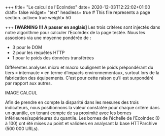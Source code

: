 +++
title= "Le calcul de l'EcoIndex"
date= 2020-12-03T12:22:02+01:00
draft= false
widget= "text"
headless= true  # This file represents a page section.
active= true
weight= 50

+++
**[WARNING !!! A passer en anglais]**
Les trois critères sont injectés dans notre algorithme pour calculer l’EcoIndex de la page testée.
Nous les associons via une moyenne pondérée de :
- 3 pour le DOM
- 2 pour les requêtes HTTP
- 1 pour le poids des données transférées

Différentes analyses micro et macro soulignent le poids prépondérant du tiers « internaute » en terme d’impacts environnementaux,
surtout lors de la fabrication des équipements. C’est pour cette raison qu’il est surpondéré par rapport aux autres.

IMAGE CALCUL

Afin de prendre en compte la disparité dans les mesures des trois indicateurs,
nous positionnons la valeur constatée pour chaque critère dans un quantile,
en tenant compte de sa proximité avec les bornes inférieures/supérieures du quantile.
Les bornes de l’échelle de l’EcoIndex (0 à 100) ont été mises au point et validées en analysant la base HTTParchive (500 000 URLs).
